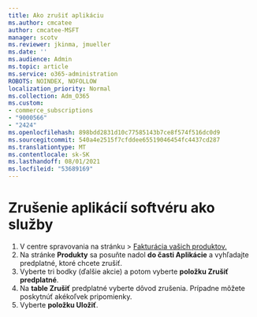 ```yaml
---
title: Ako zrušiť aplikáciu
ms.author: cmcatee
author: cmcatee-MSFT
manager: scotv
ms.reviewer: jkinma, jmueller
ms.date: ''
ms.audience: Admin
ms.topic: article
ms.service: o365-administration
ROBOTS: NOINDEX, NOFOLLOW
localization_priority: Normal
ms.collection: Adm_O365
ms.custom:
- commerce_subscriptions
- "9000566"
- "2424"
ms.openlocfilehash: 898bdd2831d10c77585143b7ce8f574f516dc0d9
ms.sourcegitcommit: 540a4e2515f7cfddee65519046454fc4437cd287
ms.translationtype: MT
ms.contentlocale: sk-SK
ms.lasthandoff: 08/01/2021
ms.locfileid: "53689169"
---
```

# <a name="how-to-cancel-software-as-a-service-apps"></a>Zrušenie aplikácií softvéru ako služby

1. V centre spravovania na stránku  >  [Fakturácia vašich produktov.](https://go.microsoft.com/fwlink/p/?linkid=842054)
2. Na stránke **Produkty** sa posuňte nadol **do časti Aplikácie** a vyhľadajte predplatné, ktoré chcete zrušiť. 
3. Vyberte tri bodky (ďalšie akcie) a potom vyberte **položku Zrušiť predplatné**.
4. Na **table Zrušiť** predplatné vyberte dôvod zrušenia. Prípadne môžete poskytnúť akékoľvek pripomienky.
5. Vyberte **položku Uložiť**.